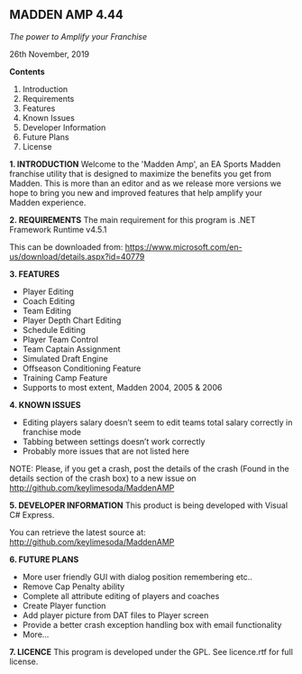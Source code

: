 ## MADDEN AMP 4.44

*The power to Amplify your Franchise*

26th November, 2019


**Contents**

1. Introduction
2. Requirements
3. Features
4. Known Issues
5. Developer Information
6. Future Plans
7. License

**1. INTRODUCTION**
Welcome to the 'Madden Amp', an EA Sports Madden franchise utility that is designed to maximize the benefits you get from Madden. This is more than an editor and as we release more versions we hope to bring you new and improved features that help amplify your Madden experience.

**2. REQUIREMENTS**
The main requirement for this program is .NET Framework Runtime v4.5.1

This can be downloaded from:  https://www.microsoft.com/en-us/download/details.aspx?id=40779

**3. FEATURES**
* Player Editing
* Coach Editing
* Team Editing
* Player Depth Chart Editing
* Schedule Editing
* Player Team Control
* Team Captain Assignment
* Simulated Draft Engine
* Offseason Conditioning Feature
* Training Camp Feature
* Supports to most extent, Madden 2004, 2005 & 2006

**4. KNOWN ISSUES**
* Editing players salary doesn’t seem to edit teams total salary correctly in franchise mode
* Tabbing between settings doesn’t work correctly
* Probably more issues that are not listed here

NOTE: Please, if you get a crash, post the details of the crash (Found in the details section of the crash box) to a new issue on http://github.com/keylimesoda/MaddenAMP

**5. DEVELOPER INFORMATION**
This product is being developed with Visual C# Express.

You can retrieve the latest source at:  http://github.com/keylimesoda/MaddenAMP

**6. FUTURE PLANS**
* More user friendly GUI with dialog position remembering etc..
* Remove Cap Penalty ability
* Complete all attribute editing of players and coaches
* Create Player function
* Add player picture from DAT files to Player screen
* Provide a better crash exception handling box with email functionality
* More... 

**7. LICENCE**
This program is developed under the GPL. See licence.rtf for full license.
